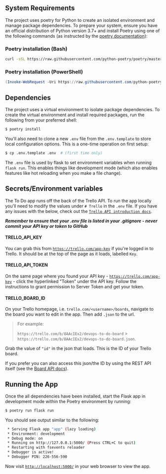 ## System Requirements

The project uses poetry for Python to create an isolated environment and manage package dependencies. To prepare your system, ensure you have an official distribution of Python version 3.7+ and install Poetry using one of the following commands (as instructed by the [poetry documentation](https://python-poetry.org/docs/#system-requirements)):

### Poetry installation (Bash)

```bash
curl -sSL https://raw.githubusercontent.com/python-poetry/poetry/master/install-poetry.py | python -
```

### Poetry installation (PowerShell)

```powershell
(Invoke-WebRequest -Uri https://raw.githubusercontent.com/python-poetry/poetry/master/install-poetry.py -UseBasicParsing).Content | python -
```

## Dependencies

The project uses a virtual environment to isolate package dependencies. To create the virtual environment and install required packages, run the following from your preferred shell:

```bash
$ poetry install
```

You'll also need to clone a new `.env` file from the `.env.template` to store local configuration options. This is a one-time operation on first setup:

```bash
$ cp .env.template .env  # (first time only)
```

The `.env` file is used by flask to set environment variables when running `flask run`. This enables things like development mode (which also enables features like hot reloading when you make a file change).

## Secrets/Environment variables

The To Do app runs off the back of the Trello API. To run the app locally you'll need to modify the values under `# Trello` in the `.env` file. If you have any issues with the below, check out the [`Trello API introduction docs`](https://developer.atlassian.com/cloud/trello/guides/rest-api/api-introduction/).

***Remember to ensure that your .env file is listed in your .gitignore - never commit your API key or token to GitHub***

#### TRELLO_API_KEY

You can grab this from [`https://trello.com/app-key`](https://trello.com/app-key) if you're logged in to Trello. It should be at the top of the page as it loads, labelled `Key`.

#### TRELLO_API_TOKEN

On the same page where you found your API key - [`https://trello.com/app-key`](https://trello.com/app-key) - click the hyperlinked "Token" under the API key. Follow the instructions to grant permission to Server Token and get your token.

#### TRELLO_BOARD_ID

On your Trello homepage, i.e. `trello.com/<username>/boards`, navigate to the board you want to edit in the app. Then add `.json` to the url. 

>For example: 
>
>`https://trello.com/b/8AAcIEx2/devops-to-do-board` > `https://trello.com/b/8AAcIEx2/devops-to-do-board.json`.

Grab the value of `"id"` in the json that loads. This is the ID of your Trello board.

If you prefer you can also access this json/the ID by using the REST API itself (see the [Board API docs](https://developer.atlassian.com/cloud/trello/rest/api-group-boards/#api-boards-id-memberships-get)).

## Running the App

Once the all dependencies have been installed, start the Flask app in development mode within the Poetry environment by running:
```bash
$ poetry run flask run
```

You should see output similar to the following:
```bash
 * Serving Flask app "app" (lazy loading)
 * Environment: development
 * Debug mode: on
 * Running on http://127.0.0.1:5000/ (Press CTRL+C to quit)
 * Restarting with fsevents reloader
 * Debugger is active!
 * Debugger PIN: 226-556-590
```
Now visit [`http://localhost:5000/`](http://localhost:5000/) in your web browser to view the app.
